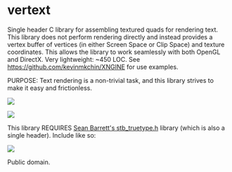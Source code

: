 # vertext
Single header C library for assembling textured quads for rendering text. This library does not perform rendering directly and instead provides a vertex buffer of vertices (in either Screen Space or Clip Space) and texture coordinates. This allows the library to work seamlessly with both OpenGL and DirectX. Very lightweight: ~450 LOC. See https://github.com/kevinmkchin/XNGINE for use examples. 

PURPOSE: Text rendering is a non-trivial task, and this library strives to make it easy and frictionless.

![](https://github.com/kevinmkchin/vertext/blob/main/misc/console.gif?raw=true)

![](https://github.com/kevinmkchin/vertext/blob/main/misc/text-buffer-assembly.gif?raw=true)

This library REQUIRES [Sean Barrett's stb_truetype.h](https://github.com/nothings/stb/blob/master/stb_truetype.h) library (which is also a single header). Include like so:

![](https://github.com/kevinmkchin/vertext/blob/main/misc/include.png?raw=true)

Public domain.
